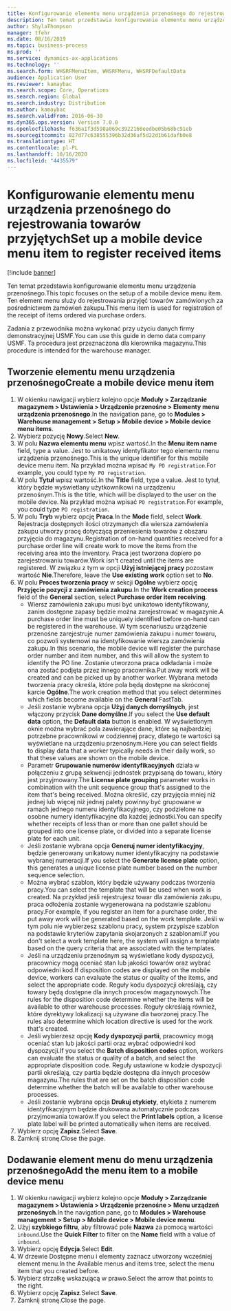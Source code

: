 ```yaml
---
title: Konfigurowanie elementu menu urządzenia przenośnego do rejestrowania towarów przyjętych
description: Ten temat przedstawia konfigurowanie elementu menu urządzenia przenośnego.
author: ShylaThompson
manager: tfehr
ms.date: 08/16/2019
ms.topic: business-process
ms.prod: ''
ms.service: dynamics-ax-applications
ms.technology: ''
ms.search.form: WHSRFMenuItem, WHSRFMenu, WHSRFDefaultData
audience: Application User
ms.reviewer: kamaybac
ms.search.scope: Core, Operations
ms.search.region: Global
ms.search.industry: Distribution
ms.author: kamaybac
ms.search.validFrom: 2016-06-30
ms.dyn365.ops.version: Version 7.0.0
ms.openlocfilehash: f636a1f3d598a069c3922160eedbe05b68bc91eb
ms.sourcegitcommit: 827d77c638555396b32d36af5d22d1b61dafb0e8
ms.translationtype: HT
ms.contentlocale: pl-PL
ms.lasthandoff: 10/16/2020
ms.locfileid: "4435579"
---
```

# <a name="set-up-a-mobile-device-menu-item-to-register-received-items"></a><span data-ttu-id="928bf-103">Konfigurowanie elementu menu urządzenia przenośnego do rejestrowania towarów przyjętych</span><span class="sxs-lookup"><span data-stu-id="928bf-103">Set up a mobile device menu item to register received items</span></span>

[!include [banner](../../includes/banner.md)]

<span data-ttu-id="928bf-104">Ten temat przedstawia konfigurowanie elementu menu urządzenia przenośnego.</span><span class="sxs-lookup"><span data-stu-id="928bf-104">This topic focuses on the setup of a mobile device menu item.</span></span> <span data-ttu-id="928bf-105">Ten element menu służy do rejestrowania przyjęć towarów zamówionych za pośrednictwem zamówień zakupu.</span><span class="sxs-lookup"><span data-stu-id="928bf-105">This menu item is used for registration of the receipt of items ordered via purchase orders.</span></span> 

<span data-ttu-id="928bf-106">Zadania z przewodnika można wykonać przy użyciu danych firmy demonstracyjnej USMF.</span><span class="sxs-lookup"><span data-stu-id="928bf-106">You can use this guide in demo data company USMF.</span></span> <span data-ttu-id="928bf-107">Ta procedura jest przeznaczona dla kierownika magazynu.</span><span class="sxs-lookup"><span data-stu-id="928bf-107">This procedure is intended for the warehouse manager.</span></span>


## <a name="create-a-mobile-device-menu-item"></a><span data-ttu-id="928bf-108">Tworzenie elementu menu urządzenia przenośnego</span><span class="sxs-lookup"><span data-stu-id="928bf-108">Create a mobile device menu item</span></span>
1. <span data-ttu-id="928bf-109">W okienku nawigacji wybierz kolejno opcje **Moduły > Zarządzanie magazynem > Ustawienia > Urządzenie przenośne > Elementy menu urządzenia przenośnego**.</span><span class="sxs-lookup"><span data-stu-id="928bf-109">In the navigation pane, go to **Modules > Warehouse management > Setup > Mobile device > Mobile device menu items**.</span></span>
2. <span data-ttu-id="928bf-110">Wybierz pozycję **Nowy**.</span><span class="sxs-lookup"><span data-stu-id="928bf-110">Select **New**.</span></span>
3. <span data-ttu-id="928bf-111">W polu **Nazwa elementu menu** wpisz wartość.</span><span class="sxs-lookup"><span data-stu-id="928bf-111">In the **Menu item name** field, type a value.</span></span> <span data-ttu-id="928bf-112">Jest to unikatowy identyfikator tego elementu menu urządzenia przenośnego.</span><span class="sxs-lookup"><span data-stu-id="928bf-112">This is the unique identifier for this mobile device menu item.</span></span> <span data-ttu-id="928bf-113">Na przykład można wpisać `My PO registration`.</span><span class="sxs-lookup"><span data-stu-id="928bf-113">For example, you could type `My PO registration`.</span></span>  
4. <span data-ttu-id="928bf-114">W polu **Tytuł** wpisz wartość.</span><span class="sxs-lookup"><span data-stu-id="928bf-114">In the **Title** field, type a value.</span></span> <span data-ttu-id="928bf-115">Jest to tytuł, który będzie wyświetlany użytkownikowi na urządzeniu przenośnym.</span><span class="sxs-lookup"><span data-stu-id="928bf-115">This is the title, which will be displayed to the user on the mobile device.</span></span> <span data-ttu-id="928bf-116">Na przykład można wpisać `PO registration`.</span><span class="sxs-lookup"><span data-stu-id="928bf-116">For example, you could type `PO registration`.</span></span>  
5. <span data-ttu-id="928bf-117">W polu **Tryb** wybierz opcję **Praca**.</span><span class="sxs-lookup"><span data-stu-id="928bf-117">In the **Mode** field, select **Work**.</span></span> <span data-ttu-id="928bf-118">Rejestracja dostępnych ilości otrzymanych dla wiersza zamówienia zakupu utworzy pracę dotyczącą przeniesienia towarów z obszaru przyjęcia do magazynu.</span><span class="sxs-lookup"><span data-stu-id="928bf-118">Registration of on-hand quantities received for a purchase order line will create work to move the items from the receiving area into the inventory.</span></span> <span data-ttu-id="928bf-119">Praca jest tworzona dopiero po zarejestrowaniu towarów.</span><span class="sxs-lookup"><span data-stu-id="928bf-119">Work isn't created until the items are registered.</span></span> <span data-ttu-id="928bf-120">W związku z tym w opcji **Użyj istniejącej pracy** pozostaw wartość **Nie**.</span><span class="sxs-lookup"><span data-stu-id="928bf-120">Therefore, leave the **Use existing work** option set to **No**.</span></span>
6. <span data-ttu-id="928bf-121">W polu **Proces tworzenia pracy** w sekcji **Ogólne** wybierz opcję **Przyjęcie pozycji z zamówienia zakupu**.</span><span class="sxs-lookup"><span data-stu-id="928bf-121">In the **Work creation process** field of the **General** section, select **Purchase order item receiving**.</span></span>
    - <span data-ttu-id="928bf-122">Wiersz zamówienia zakupu musi być unikatowo identyfikowany, zanim dostępne zapasy będzie można zarejestrować w magazynie.</span><span class="sxs-lookup"><span data-stu-id="928bf-122">A purchase order line must be uniquely identified before on-hand can be registered in the warehouse.</span></span> <span data-ttu-id="928bf-123">W tym scenariuszu urządzenie przenośne zarejestruje numer zamówienia zakupu i numer towaru, co pozwoli systemowi na identyfikowanie wiersza zamówienia zakupu.</span><span class="sxs-lookup"><span data-stu-id="928bf-123">In this scenario, the mobile device will register the purchase order number and item number, and this will allow the system to identify the PO line.</span></span> <span data-ttu-id="928bf-124">Zostanie utworzona praca odkładania i może ona zostać podjęta przez innego pracownika.</span><span class="sxs-lookup"><span data-stu-id="928bf-124">Put away work will be created and can be picked up by another worker.</span></span> <span data-ttu-id="928bf-125">Wybrana metoda tworzenia pracy określa, które pola będą dostępne na skróconej karcie **Ogólne**.</span><span class="sxs-lookup"><span data-stu-id="928bf-125">The work creation method that you select determines which fields become available on the **General** FastTab.</span></span>  
    - <span data-ttu-id="928bf-126">Jeśli zostanie wybrana opcja **Użyj danych domyślnych**, jest włączony przycisk **Dane domyślne**.</span><span class="sxs-lookup"><span data-stu-id="928bf-126">If you select the **Use default data** option, the **Default data** button is enabled.</span></span> <span data-ttu-id="928bf-127">W wyświetlonym oknie można wybrać pola zawierające dane, które są najbardziej potrzebne pracownikowi w codziennej pracy, dlatego te wartości są wyświetlane na urządzeniu przenośnym.</span><span class="sxs-lookup"><span data-stu-id="928bf-127">Here you can select fields to display data that a worker typically needs in their daily work, so that these values are shown on the mobile device.</span></span>  
    - <span data-ttu-id="928bf-128">Parametr **Grupowanie numerów identyfikacyjnych** działa w połączeniu z grupą sekwencji jednostek przypisaną do towaru, który jest przyjmowany.</span><span class="sxs-lookup"><span data-stu-id="928bf-128">The **License plate grouping** parameter works in combination with the unit sequence group that's assigned to the item that's being received.</span></span> <span data-ttu-id="928bf-129">Można określić, czy przyjęcia mniej niż jednej lub więcej niż jednej palety powinny być grupowane w ramach jednego numeru identyfikacyjnego, czy podzielone na osobne numery identyfikacyjne dla każdej jednostki.</span><span class="sxs-lookup"><span data-stu-id="928bf-129">You can specify whether receipts of less than or more than one pallet should be grouped into one license plate, or divided into a separate license plate for each unit.</span></span>  
    - <span data-ttu-id="928bf-130">Jeśli zostanie wybrana opcja **Generuj numer identyfikacyjny**, będzie generowany unikatowy numer identyfikacyjny na podstawie wybranej numeracji.</span><span class="sxs-lookup"><span data-stu-id="928bf-130">If you select the **Generate license plate** option, this generates a unique license plate number based on the number sequence selection.</span></span>  
    - <span data-ttu-id="928bf-131">Można wybrać szablon, który będzie używany podczas tworzenia pracy.</span><span class="sxs-lookup"><span data-stu-id="928bf-131">You can select the template that will be used when work is created.</span></span> <span data-ttu-id="928bf-132">Na przykład jeśli rejestrujesz towar dla zamówienia zakupu, praca odłożenia zostanie wygenerowana na podstawie szablonu pracy.</span><span class="sxs-lookup"><span data-stu-id="928bf-132">For example, if you register an item for a purchase order, the put away work will be generated based on the work template.</span></span> <span data-ttu-id="928bf-133">Jeśli w tym polu nie wybierzesz szablonu pracy, system przypisze szablon na podstawie kryteriów zapytania skojarzonych z szablonami.</span><span class="sxs-lookup"><span data-stu-id="928bf-133">If you don't select a work template here, the system will assign a template based on the query criteria that are associated with the templates.</span></span>  
    - <span data-ttu-id="928bf-134">Jeśli na urządzeniu przenośnym są wyświetlane kody dyspozycji, pracownicy mogą oceniać stan lub jakości towarów oraz wybrać odpowiedni kod.</span><span class="sxs-lookup"><span data-stu-id="928bf-134">If disposition codes are displayed on the mobile device, workers can evaluate the status or quality of the items, and select the appropriate code.</span></span> <span data-ttu-id="928bf-135">Reguły kodu dyspozycji określają, czy towary będą dostępne dla innych procesów magazynowych.</span><span class="sxs-lookup"><span data-stu-id="928bf-135">The rules for the disposition code determine whether the items will be available to other warehouse processes.</span></span> <span data-ttu-id="928bf-136">Reguły określają również, które dyrektywy lokalizacji są używane dla tworzonej pracy.</span><span class="sxs-lookup"><span data-stu-id="928bf-136">The rules also determine which location directive is used for the work that's created.</span></span>   
    - <span data-ttu-id="928bf-137">Jeśli wybierzesz opcję **Kody dyspozycji partii**, pracownicy mogą oceniać stan lub jakości partii oraz wybrać odpowiedni kod dyspozycji.</span><span class="sxs-lookup"><span data-stu-id="928bf-137">If you select the **Batch disposition codes** option, workers can evaluate the status or quality of a batch, and select the appropriate disposition code.</span></span> <span data-ttu-id="928bf-138">Reguły ustawione w kodzie dyspozycji partii określają, czy partia będzie dostępna dla innych procesów magazynu.</span><span class="sxs-lookup"><span data-stu-id="928bf-138">The rules that are set on the batch disposition code determine whether the batch will be available to other warehouse processes.</span></span>  
    - <span data-ttu-id="928bf-139">Jeśli zostanie wybrana opcja **Drukuj etykiety**, etykieta z numerem identyfikacyjnym będzie drukowana automatycznie podczas przyjmowania towarów.</span><span class="sxs-lookup"><span data-stu-id="928bf-139">If you select the **Print labels** option, a license plate label will be printed automatically when items are received.</span></span>  
7. <span data-ttu-id="928bf-140">Wybierz opcję **Zapisz**.</span><span class="sxs-lookup"><span data-stu-id="928bf-140">Select **Save**.</span></span>
8. <span data-ttu-id="928bf-141">Zamknij stronę.</span><span class="sxs-lookup"><span data-stu-id="928bf-141">Close the page.</span></span>

## <a name="add-the-menu-item-to-a-mobile-device-menu"></a><span data-ttu-id="928bf-142">Dodawanie element menu do menu urządzenia przenośnego</span><span class="sxs-lookup"><span data-stu-id="928bf-142">Add the menu item to a mobile device menu</span></span>
1. <span data-ttu-id="928bf-143">W okienku nawigacji wybierz kolejno opcje **Moduły > Zarządzanie magazynem > Ustawienia > Urządzenie przenośne > Menu urządzeń przenośnych**.</span><span class="sxs-lookup"><span data-stu-id="928bf-143">In the navigation pane, go to **Modules > Warehouse management > Setup > Mobile device > Mobile device menu**.</span></span>
2. <span data-ttu-id="928bf-144">Użyj **szybkiego filtru**, aby filtrować pole **Nazwa** za pomocą wartości `inbound`.</span><span class="sxs-lookup"><span data-stu-id="928bf-144">Use the **Quick Filter** to filter on the **Name** field with a value of `inbound`.</span></span>
3. <span data-ttu-id="928bf-145">Wybierz opcję **Edycja**.</span><span class="sxs-lookup"><span data-stu-id="928bf-145">Select **Edit**.</span></span>
4. <span data-ttu-id="928bf-146">W drzewie Dostępne menu i elementy zaznacz utworzony wcześniej element menu.</span><span class="sxs-lookup"><span data-stu-id="928bf-146">In the Available menus and items tree, select the menu item that you created before.</span></span>
5. <span data-ttu-id="928bf-147">Wybierz strzałkę wskazującą w prawo.</span><span class="sxs-lookup"><span data-stu-id="928bf-147">Select the arrow that points to the right.</span></span>
6. <span data-ttu-id="928bf-148">Wybierz opcję **Zapisz**.</span><span class="sxs-lookup"><span data-stu-id="928bf-148">Select **Save**.</span></span>
7. <span data-ttu-id="928bf-149">Zamknij stronę.</span><span class="sxs-lookup"><span data-stu-id="928bf-149">Close the page.</span></span>

